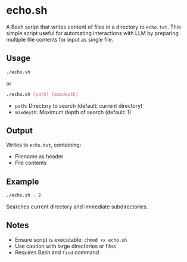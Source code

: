 # echo.sh
A Bash script that writes content of files in a directory to `echo.txt`.
This simple script useful for automating interactions with LLM by preparing multiple file contents for input as single file.

## Usage

```bash
./echo.sh
```
or
```bash
./echo.sh [path] [maxdepth]
```

- `path`: Directory to search (default: current directory)
- `maxdepth`: Maximum depth of search (default: 1)

## Output

Writes to `echo.txt`, containing:
- Filename as header
- File contents

## Example

```bash
./echo.sh . 2
```

Searches current directory and immediate subdirectories.

## Notes

- Ensure script is executable: `chmod +x echo.sh`
- Use caution with large directories or files
- Requires Bash and `find` command
